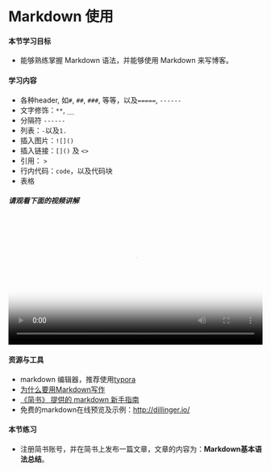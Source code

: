 # Markdown 使用

#### 本节学习目标
* 能够熟练掌握 Markdown 语法，并能够使用 Markdown 来写博客。

#### 学习内容
- 各种header, 如`#`, `##`, `###`, 等等，以及`=====`, `------`
- 文字修饰：`**`, `__`
- 分隔符 `------`
- 列表：`-`以及`1.`
- 插入图片：`![]()`
- 插入链接：`[]()` 及 `<>`
- 引用： `>`
- 行内代码：``code``，以及代码块 ```` ````
- 表格

##### 请观看下面的视频讲解
<video width="100%" id="video" controls="" preload="auto" poster="/assets/Markdown-mark.png">
      <source id="mp4" src="/video/Learn The Basics Of Markdown in 10 Minutes With This Video Tutorial.mp4" type="video/mp4">
      <p>抱歉，你的浏览器不支持在线视频播放。</p>
</video>

#### 资源与工具
- markdown 编辑器，推荐使用[typora](http://www.typora.io/)
- [为什么要用Markdown写作](https://zhuanlan.zhihu.com/p/22755240)
- [《简书》 提供的 markdown 新手指南](http://www.jianshu.com/p/q81RER)
- 免费的markdown在线预览及示例：<http://dillinger.io/>

#### 本节练习
* 注册简书账号，并在简书上发布一篇文章，文章的内容为：**Markdown基本语法总结**。
